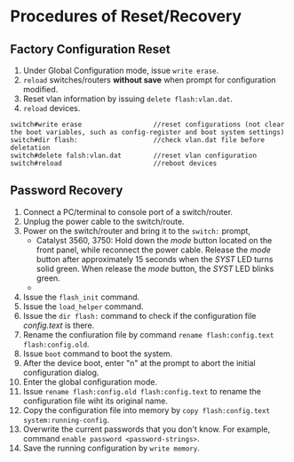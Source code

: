 # Procedures of Reset/Recovery

## Factory Configuration Reset
1. Under Global Configuration mode, issue `write erase`.  
2. `reload` switches/routers **without save** when prompt for configuration modified.
3. Reset vlan information by issuing `delete flash:vlan.dat`.
4. `reload` devices.
```
switch#write erase                  //reset configurations (not clear the boot variables, such as config-register and boot system settings)
switch#dir flash:                   //check vlan.dat file before deletation
switch#delete falsh:vlan.dat        //reset vlan configuration
switch#reload                       //reboot devices
```

## Password Recovery
1. Connect a PC/terminal to console port of a switch/router.
2. Unplug the power cable to the switch/route.
3. Power on the switch/router and bring it to the `switch:` prompt,
    - Catalyst 3560, 3750: Hold down the _mode_ button located on the front panel, while reconnect the power cable. Release the _mode_ button after approximately 15 seconds when the _SYST_ LED turns solid green. When release the _mode_ button, the _SYST_ LED blinks green.
    - 
4. Issue the `flash_init` command.
5. Issue the `load_helper` command.
6. Issue the `dir flash:` command to check if the configuration file _config.text_ is there.
7. Rename the confiuration file by command `rename flash:config.text flash:config.old`.
8. Issue `boot` command to boot the system.
9. After the device boot, enter "n" at the prompt to abort the initial configuration dialog.
10. Enter the global configuration mode.
11. Issue `rename flash:config.old flash:config.text` to rename the configuration file wiht its original name.
12. Copy the configuration file into memory by `copy flash:config.text system:running-config`.
13. Overwrite the current passwords that you don't know. For example, command `enable password <password-strings>`.
14. Save the running configuration by `write memory`.
